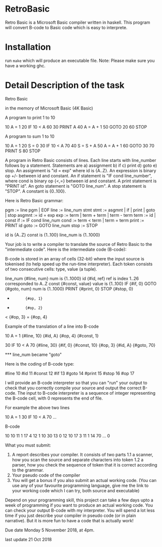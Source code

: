 # RetroBasic

Retro Basic is a Microsoft Basic compiler written in haskell. This program will
convert B-code to Basic code which is easy to interprete.

# Installation

run ```make``` which will produce an executable file.
Note: Please make sure you have a working ghc.

# Detail Description of the task

Retro Basic

in the memory of Microsoft Basic (4K Basic)

A program to print 1 to 10

10 A = 1
20 IF 10 < A 60
30 PRINT A
40 A = A + 1
50 GOTO 20
60 STOP

A program to sum 1 to 10

10 A = 1
20 S = 0
30 IF 10 < A 70
40 S = S + A
50 A = A + 1
60 GOTO 30
70 PRINT S
80 STOP

A program in Retro Basic consists of lines.  Each line starts with line_number follows by a statement.  Statements are a) assignment b) if c) print d) goto e) stop.  An assignment is "id = exp" where id is {A..Z}.  An expression is binary op +/- between id and constant.
An if statement is "IF cond line_number", where cond is binary op {<,=} between id and constant.  A print statement is "PRINT id".  An goto statement is "GOTO line_num". A stop statement is "STOP".  A constant is {0..100}.

Here is Retro Basic grammar:

pgm := line pgm | EOF
line := line_num stmt
stmt := asgmnt | if | print | goto | stop
asgmnt := id = exp
exp := term | term + term | term - term
term := id | const
if := IF cond line_num
cond := term < term | term = term
print := PRINT id
goto := GOTO line_num
stop := STOP

id is {A..Z}
const is {1..100}
line_num is {1..1000}

Your job is to write a compiler to translate the source of Retro Basic to the "intermediate code".  Here is the intermediate code (B-code):

B-code is stored in an array of cells (32-bit) where the input source is tokenised (to help speed up the run-time interpreter).  Each token consists of two consecutive cells: type, value (a tuple). 

line_num    {#line, num}     num is {1..1000}
id          {#id, ref}       ref is index 1..26 corresponded to A..Z
const       {#const, value}  value is {1..100}
IF          {#if, 0}
GOTO        {#goto, num}     num is {1..1000}
PRINT       {#print, 0}
STOP        {#stop, 0}
+           {#op, 1}
-           {#op, 2}
<           {#op, 3}
=           {#op, 4}

Example of the translation of a line into B-code

10 A = 1
{#line, 10} {#id, A} {#op, 4} {#const, 1}

30 IF 10 < A 70
{#line, 30} {#if, 0} {#const, 10} {#op, 3} {#id, A} {#goto, 70}  

***  line_num became "goto"

Here is the coding of B-code type:

#line   10
#id     11
#const  12
#if     13
#goto   14
#print  15
#stop   16
#op     17

I will provide an B-code interpreter so that you can "run" your output to check that you correctly compile your source and output the correct B-code.  The input to B-code interpreter is a sequence of integer representing the B-code cell, with 0 represents the end of file.

For example the above two lines

10 A = 1
30 IF 10 < A 70
...

B-code

10 10 11 1 17 4 12 1
10 30 13 0 12 10 17 3 11 1 14 70
...
0

What you must submit:
1)  A report describes your compiler.  It consists of two parts
1.1   a scanner, how you scan the source and separate characters into token
1.2   a parser, how you check the sequence of token that it is correct according to the grammar. 
2)  Your pseudo code of the compiler
3)  You will get a bonus if you also submit an actual working code. (You can use any of your favourite programming language, give me the link to your working code which I can try, both source and executable)

Depend on your programming skill, this project can take a few days upto a week of programming if you want to produce an actual working code.  You can check your output B-code with my interpreter.  You will spend a lot less time if you just describe your compiler in pseudo code (or in plain narrative).  But it is more fun to have a code that is actually work!

Due date  Monday 5 November 2018, at 4pm.

last update 21 Oct 2018

